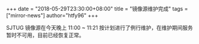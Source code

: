 +++
date = "2018-05-29T23:30:00+08:00"
title = "镜像源维护完成"
tags = ["mirror-news"]
author="htfy96"
+++

SJTUG 镜像源在今天晚上 11:00 ~ 11:21 按计划进行了例行维护，在维护期间服务暂时不可用，目前已经恢复正常。

